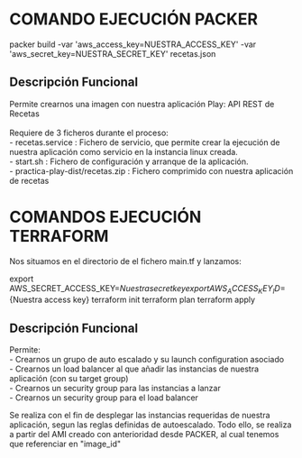 # COMANDO EJECUCIÓN PACKER #

packer build -var 'aws_access_key=NUESTRA_ACCESS_KEY' -var 'aws_secret_key=NUESTRA_SECRET_KEY' recetas.json

## Descripción Funcional ##

Permite crearnos una imagen con nuestra aplicación Play: API REST de Recetas</br></br>
Requiere de 3 ficheros durante el proceso: </br>
	- recetas.service : Fichero de servicio, que permite crear la ejecución de nuestra aplicación como servicio en la instancia linux creada.</br>
	- start.sh : Fichero de configuración y arranque de la aplicación.</br>
	- practica-play-dist/recetas.zip :  Fichero comprimido con nuestra aplicación de recetas</br>
	
# COMANDOS EJECUCIÓN TERRAFORM ##

Nos situamos en el directorio de el fichero main.tf y lanzamos:

export AWS_SECRET_ACCESS_KEY=${Nuestra secret key}
export AWS_ACCESS_KEY_ID=${Nuestra access key}
terraform init
terraform plan
terraform apply

## Descripción Funcional ##

Permite: </br>
	- Crearnos un grupo de auto escalado y su launch configuration asociado</br>
	- Crearnos un load balancer al que añadir las instancias de nuestra aplicación (con su target group)</br>
	- Crearnos un security group para las instancias a lanzar</br>
	- Crearnos un security group para el load balancer</br>
	
Se realiza con el fin de desplegar las instancias requeridas de nuestra aplicación, segun las reglas definidas de autoescalado.
Todo ello, se realiza a partir del AMI creado con anterioridad desde PACKER, al cual tenemos que referenciar en "image_id"

